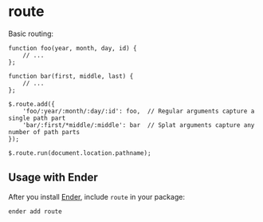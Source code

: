 route
=====

Basic routing:

    function foo(year, month, day, id) {
        // ...
    };

    function bar(first, middle, last) {
        // ...
    };

    $.route.add({
        'foo/:year/:month/:day/:id': foo,  // Regular arguments capture a single path part
        'bar/:first/*middle/:middle': bar  // Splat arguments capture any number of path parts
    });

	$.route.run(document.location.pathname);

Usage with Ender
----------------
After you install [Ender](http://ender.no.de), include `route` in your package:

    ender add route
